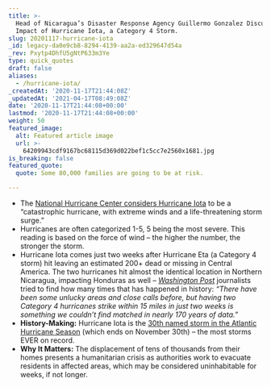 ```yaml
---
title: >-
  Head of Nicaragua’s Disaster Response Agency Guillermo Gonzalez Discussing the
  Impact of Hurricane Iota, a Category 4 Storm.
slug: 20201117-hurricane-iota
_id: legacy-da0e9cb8-8294-4139-aa2a-ed329647d54a
_rev: Pxytp4DhfU5gNtP633m3Ye
type: quick_quotes
draft: false
aliases:
  - /hurricane-iota/
_createdAt: '2020-11-17T21:44:08Z'
_updatedAt: '2021-04-17T08:49:08Z'
date: '2020-11-17T21:44:08+00:00'
lastmod: '2020-11-17T21:44:08+00:00'
weight: 50
featured_image:
  alt: Featured article image
  url: >-
    64209943cdf9167bc68115d369d022bef1c5cc7e2560x1681.jpg
is_breaking: false
featured_quote:
  quote: Some 80,000 families are going to be at risk.

---
```

* The [National Hurricane Center considers Hurricane Iota](https://www.nhc.noaa.gov/graphics_at1.shtml?start#contents) to be a “catastrophic hurricane, with extreme winds and a life-threatening storm surge.”
* Hurricanes are often categorized 1-5, 5 being the most severe. This reading is based on the force of wind – the higher the number, the stronger the storm.
* Hurricane Iota comes just two weeks after Hurricane Eta (a Category 4 storm) hit leaving an estimated 200+ dead or missing in Central America. The two hurricanes hit almost the identical location in Northern Nicaragua, impacting Honduras as well – [_Washington Post_](https://www.washingtonpost.com/weather/2020/11/17/nicaragua-eta-iota-landfalls/) journalists tried to find how many times that has happened in history: _“There have been some unlucky areas and close calls before, but having two Category 4 hurricanes strike within 15 miles in just two weeks is something we couldn’t find matched in nearly 170 years of data.”_
* **History-Making:** Hurricane Iota is the [30th named storm in the Atlantic Hurricane Season](https://www.usatoday.com/story/news/nation/2020/11/16/hurricane-iota-category-5-status-possible-central-america-landfall/6308866002/) (which ends on November 30th) – the most storms EVER on record.
* **Why It Matters:** The displacement of tens of thousands from their homes presents a humanitarian crisis as authorities work to evacuate residents in affected areas, which may be considered uninhabitable for weeks, if not longer.